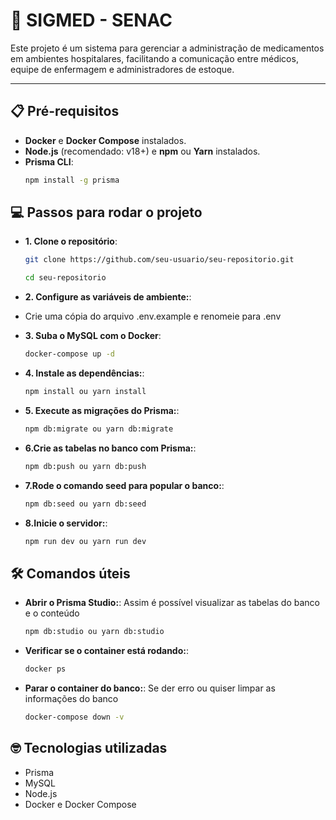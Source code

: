 # 🏥 **SIGMED - SENAC**

Este projeto é um sistema para gerenciar a administração de medicamentos em ambientes hospitalares, facilitando a comunicação entre médicos, equipe de enfermagem e administradores de estoque.

---

## 📋 **Pré-requisitos**

- **Docker** e **Docker Compose** instalados.
- **Node.js** (recomendado: v18+) e **npm** ou **Yarn** instalados.
- **Prisma CLI**:
  ```bash
  npm install -g prisma
  ```

## 💻 **Passos para rodar o projeto**

- **1. Clone o repositório**:

  ```bash
  git clone https://github.com/seu-usuario/seu-repositorio.git

  cd seu-repositorio
  ```

- **2. Configure as variáveis de ambiente:**:

- Crie uma cópia do arquivo .env.example e renomeie para .env

- **3. Suba o MySQL com o Docker**:

  ```bash
  docker-compose up -d
  ```

- **4. Instale as dependências:**:

  ```bash
  npm install ou yarn install
  ```

- **5. Execute as migrações do Prisma:**:

  ```bash
  npm db:migrate ou yarn db:migrate
  ```

- **6.Crie as tabelas no banco com Prisma:**:

  ```bash
  npm db:push ou yarn db:push
  ```

- **7.Rode o comando seed para popular o banco:**:

  ```bash
  npm db:seed ou yarn db:seed
  ```

- **8.Inicie o servidor:**:

  ```bash
  npm run dev ou yarn run dev
  ```

## 🛠️ **Comandos úteis**

- **Abrir o Prisma Studio:**:
  Assim é possível visualizar as tabelas do banco e o conteúdo

  ```bash
  npm db:studio ou yarn db:studio
  ```

- **Verificar se o container está rodando:**:
  ```bash
  docker ps
  ```
- **Parar o container do banco:**:
  Se der erro ou quiser limpar as informações do banco
  ```bash
  docker-compose down -v
  ```

## 🤓 **Tecnologias utilizadas**

- Prisma
- MySQL
- Node.js
- Docker e Docker Compose
